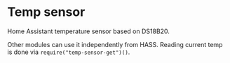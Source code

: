 # Temp sensor

Home Assistant temperature sensor based on DS18B20.

Other modules can use it independently from HASS. Reading current temp is done via `require("temp-sensor-get")()`.
